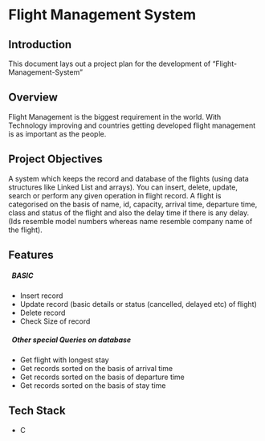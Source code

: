 # Flight Management System

## Introduction
This document lays out a project plan for the development of “Flight-Management-System”

## Overview
Flight Management is the biggest requirement in the world. With Technology improving and countries getting developed flight management is as important as the people.

## Project Objectives
A system which keeps the record and database of the flights (using data structures like Linked List and arrays). You can insert, delete, update, search or perform any given operation in flight record. A flight is categorised on the basis of 
name, id, capacity, arrival time, departure time, class and status of the flight and also the delay time if there is
any delay. (Ids resemble model numbers whereas name resemble company name of the flight).

## Features
##### &nbsp; BASIC
* Insert record
* Update record (basic details or status (cancelled, delayed etc) of flight)
* Delete record
* Check Size of record

##### &nbsp; Other special Queries on database
* Get flight with longest stay
* Get records sorted on the basis of arrival time
* Get records sorted on the basis of departure time
* Get records sorted on the basis of stay time

## Tech Stack
* C
